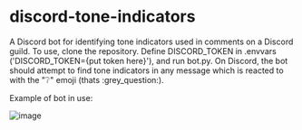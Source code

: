 # discord-tone-indicators

A Discord bot for identifying tone indicators used in comments on a Discord guild. To use, clone the repository. Define DISCORD_TOKEN in .envvars ('DISCORD_TOKEN={put token here}'), and run bot.py. On Discord, the bot should attempt to find tone indicators in any message which is reacted to with the "❔" emoji (thats :&#8203;grey_question:).

Example of bot in use:

![image](https://user-images.githubusercontent.com/53243629/135945388-a20c9fcd-e4ea-4493-9600-2a2c6c72ed61.png)

